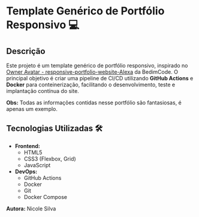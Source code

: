 # Template Genérico de Portfólio Responsivo 💻

## Descrição 

Este projeto é um template genérico de portfólio responsivo, inspirado no [Owner Avatar - responsive-portfolio-website-Alexa](https://github.com/bedimcode/responsive-portfolio-website-Alexa) da BedimCode. O principal objetivo é criar uma pipeline de CI/CD utilizando **GitHub Actions** e **Docker** para conteinerização, facilitando o desenvolvimento, teste e implantação contínua do site.

**Obs:** Todas as informações contidas nesse portfólio são fantasiosas, é apenas um exemplo. 

## Tecnologias Utilizadas 🛠️

- **Frontend:**
  - HTML5
  - CSS3 (Flexbox, Grid)
  - JavaScript
- **DevOps:**
  - GitHub Actions
  - Docker
  - Git
  - Docker Compose

**Autora:** Nicole Silva

